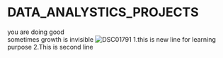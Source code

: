 # DATA_ANALYSTICS_PROJECTS

you are doing good  
sometimes growth is invisible
![DSC01791](https://github.com/Taneshkumar90/DATA_ANALYSTICS_PROJECTS/assets/136628856/d64237a0-850e-457d-b297-57e7f5c8ece3)
1.this is new line for learning purpose
2.This is second line
